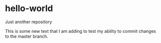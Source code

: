 # hello-world
Just another repository

This is some new text that I am adding to test my ability to commit changes to the master branch.
